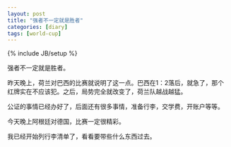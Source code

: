 ```yaml
---
layout: post
title: "强者不一定就是胜者"
categories: [diary]
tags: [world-cup]
---
```

{% include JB/setup %}

强者不一定就是胜者。

昨天晚上，荷兰对巴西的比赛就说明了这一点。巴西在1：2落后，就急了，那个红牌实在不应该犯。之后，局势完全就改变了，荷兰队越战越猛。

公证的事情已经办好了，后面还有很多事情，准备行李，交学费，开账户等等。

今天晚上阿根廷对德国，比赛一定很精彩。

我已经开始列行李清单了，看看要带些什么东西过去。